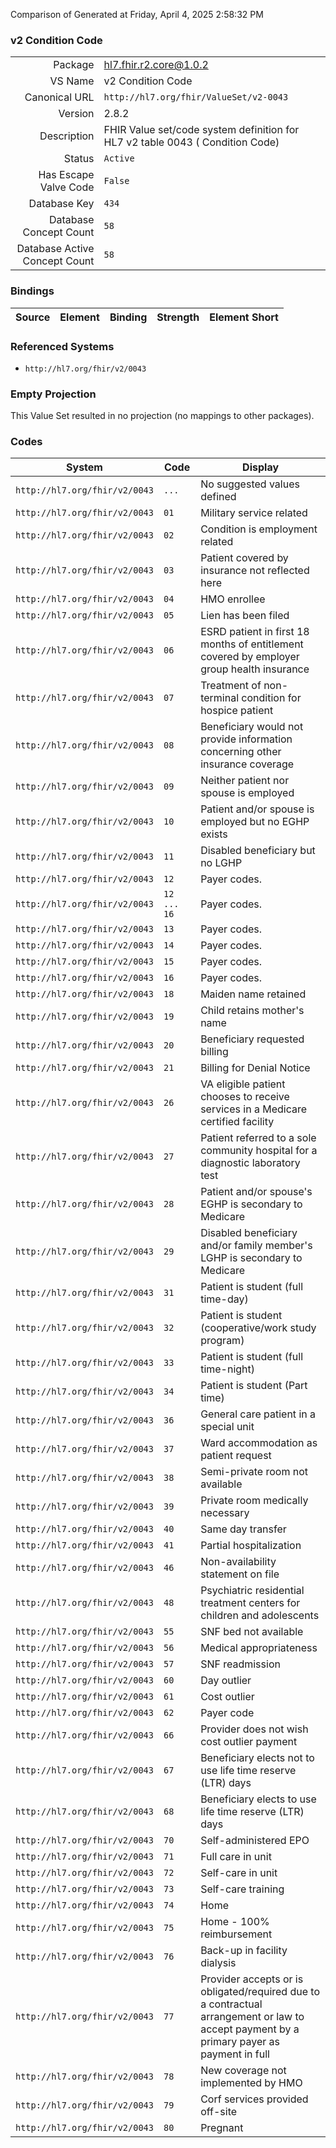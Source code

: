 Comparison of 
Generated at Friday, April 4, 2025 2:58:32 PM

### v2 Condition Code

|      |     |
| ---: | --- |
| Package | hl7.fhir.r2.core@1.0.2 |
| VS Name | v2 Condition Code |
| Canonical URL | `http://hl7.org/fhir/ValueSet/v2-0043` |
| Version | 2.8.2 |
| Description | FHIR Value set/code system definition for HL7 v2 table 0043 ( Condition Code) |
| Status | `Active` |
| Has Escape Valve Code | `False` |
| Database Key | `434` |
| Database Concept Count | `58` |
| Database Active Concept Count | `58` |
### Bindings

| Source | Element | Binding | Strength | Element Short |
| ------ | ------- | ------- | -------- | ------------- |

### Referenced Systems

* `http://hl7.org/fhir/v2/0043`
### Empty Projection

This Value Set resulted in no projection (no mappings to other packages).

### Codes

| System | Code | Display |
| ------ | ---- | ------- |
| `http://hl7.org/fhir/v2/0043` | `...` | No suggested values defined |
| `http://hl7.org/fhir/v2/0043` | `01` | Military service related |
| `http://hl7.org/fhir/v2/0043` | `02` | Condition is employment related |
| `http://hl7.org/fhir/v2/0043` | `03` | Patient covered by insurance not reflected here |
| `http://hl7.org/fhir/v2/0043` | `04` | HMO enrollee |
| `http://hl7.org/fhir/v2/0043` | `05` | Lien has been filed |
| `http://hl7.org/fhir/v2/0043` | `06` | ESRD patient in first 18 months of entitlement covered by employer group health insurance |
| `http://hl7.org/fhir/v2/0043` | `07` | Treatment of non-terminal condition for hospice patient |
| `http://hl7.org/fhir/v2/0043` | `08` | Beneficiary would not provide information concerning other insurance coverage |
| `http://hl7.org/fhir/v2/0043` | `09` | Neither patient nor spouse is employed |
| `http://hl7.org/fhir/v2/0043` | `10` | Patient and/or spouse is employed but no EGHP exists |
| `http://hl7.org/fhir/v2/0043` | `11` | Disabled beneficiary but no LGHP |
| `http://hl7.org/fhir/v2/0043` | `12` | Payer codes. |
| `http://hl7.org/fhir/v2/0043` | `12 ... 16` | Payer codes. |
| `http://hl7.org/fhir/v2/0043` | `13` | Payer codes. |
| `http://hl7.org/fhir/v2/0043` | `14` | Payer codes. |
| `http://hl7.org/fhir/v2/0043` | `15` | Payer codes. |
| `http://hl7.org/fhir/v2/0043` | `16` | Payer codes. |
| `http://hl7.org/fhir/v2/0043` | `18` | Maiden name retained |
| `http://hl7.org/fhir/v2/0043` | `19` | Child retains mother's name |
| `http://hl7.org/fhir/v2/0043` | `20` | Beneficiary requested billing |
| `http://hl7.org/fhir/v2/0043` | `21` | Billing for Denial Notice |
| `http://hl7.org/fhir/v2/0043` | `26` | VA eligible patient chooses to receive services in a Medicare certified facility |
| `http://hl7.org/fhir/v2/0043` | `27` | Patient referred to a sole community hospital for a diagnostic laboratory test |
| `http://hl7.org/fhir/v2/0043` | `28` | Patient and/or spouse's EGHP is secondary to Medicare |
| `http://hl7.org/fhir/v2/0043` | `29` | Disabled beneficiary and/or family member's LGHP is secondary to Medicare |
| `http://hl7.org/fhir/v2/0043` | `31` | Patient is student (full time-day) |
| `http://hl7.org/fhir/v2/0043` | `32` | Patient is student (cooperative/work study program) |
| `http://hl7.org/fhir/v2/0043` | `33` | Patient is student (full time-night) |
| `http://hl7.org/fhir/v2/0043` | `34` | Patient is student (Part time) |
| `http://hl7.org/fhir/v2/0043` | `36` | General care patient in a special unit |
| `http://hl7.org/fhir/v2/0043` | `37` | Ward accommodation as patient request |
| `http://hl7.org/fhir/v2/0043` | `38` | Semi-private room not available |
| `http://hl7.org/fhir/v2/0043` | `39` | Private room medically necessary |
| `http://hl7.org/fhir/v2/0043` | `40` | Same day transfer |
| `http://hl7.org/fhir/v2/0043` | `41` | Partial hospitalization |
| `http://hl7.org/fhir/v2/0043` | `46` | Non-availability statement on file |
| `http://hl7.org/fhir/v2/0043` | `48` | Psychiatric residential treatment centers for children and adolescents |
| `http://hl7.org/fhir/v2/0043` | `55` | SNF bed not available |
| `http://hl7.org/fhir/v2/0043` | `56` | Medical appropriateness |
| `http://hl7.org/fhir/v2/0043` | `57` | SNF readmission |
| `http://hl7.org/fhir/v2/0043` | `60` | Day outlier |
| `http://hl7.org/fhir/v2/0043` | `61` | Cost outlier |
| `http://hl7.org/fhir/v2/0043` | `62` | Payer code |
| `http://hl7.org/fhir/v2/0043` | `66` | Provider does not wish cost outlier payment |
| `http://hl7.org/fhir/v2/0043` | `67` | Beneficiary elects not to use life time reserve (LTR) days |
| `http://hl7.org/fhir/v2/0043` | `68` | Beneficiary elects to use life time reserve (LTR) days |
| `http://hl7.org/fhir/v2/0043` | `70` | Self-administered EPO |
| `http://hl7.org/fhir/v2/0043` | `71` | Full care in unit |
| `http://hl7.org/fhir/v2/0043` | `72` | Self-care in unit |
| `http://hl7.org/fhir/v2/0043` | `73` | Self-care training |
| `http://hl7.org/fhir/v2/0043` | `74` | Home |
| `http://hl7.org/fhir/v2/0043` | `75` | Home - 100% reimbursement |
| `http://hl7.org/fhir/v2/0043` | `76` | Back-up in facility dialysis |
| `http://hl7.org/fhir/v2/0043` | `77` | Provider accepts or is obligated/required due to a contractual arrangement or law to accept payment by a primary payer as payment in full |
| `http://hl7.org/fhir/v2/0043` | `78` | New coverage not implemented by HMO |
| `http://hl7.org/fhir/v2/0043` | `79` | Corf services provided off-site |
| `http://hl7.org/fhir/v2/0043` | `80` | Pregnant |
